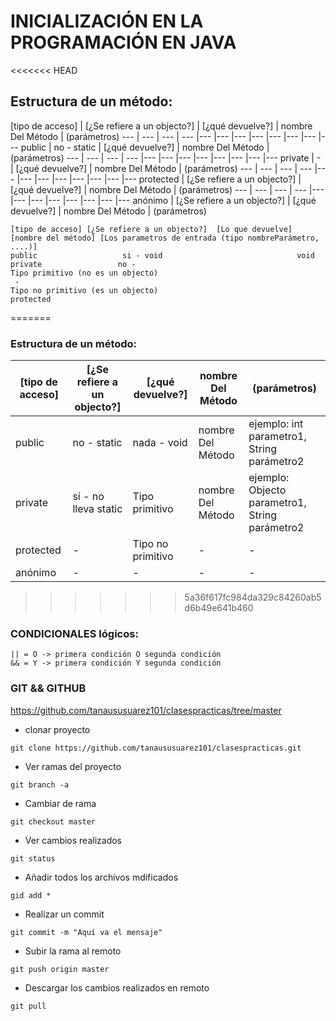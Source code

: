 # INICIALIZACIÓN EN LA PROGRAMACIÓN EN JAVA

<<<<<<< HEAD
## Estructura de un método:

[tipo de acceso] | [¿Se refiere a un objecto?] | [¿qué devuelve?] | nombre Del Método | (parámetros)
--- | --- | --- | --- |--- |--- |--- |--- |--- |--- |--- |---
public | no - static | [¿qué devuelve?] | nombre Del Método | (parámetros)
--- | --- | --- | --- |--- |--- |--- |--- |--- |--- |--- |---
private | - | [¿qué devuelve?] | nombre Del Método | (parámetros)
--- | --- | --- | --- |--- |--- |--- |--- |--- |--- |--- |---
protected | [¿Se refiere a un objecto?] | [¿qué devuelve?] | nombre Del Método | (parámetros)
--- | --- | --- | --- |--- |--- |--- |--- |--- |--- |--- |---
anónimo | [¿Se refiere a un objecto?] | [¿qué devuelve?] | nombre Del Método | (parámetros)

```
[tipo de acceso] [¿Se refiere a un objecto?]  [Lo que devuelve]                 [nombre del método] [Los parametros de entrada (tipo nombreParámetro, ....)] 			
public			         si - void				                void
private			        no - 						                  Tipo primitivo (no es un objecto)
 -				 							                                 Tipo no primitivo (es un objecto)
protected
```
=======
### Estructura de un método:

| [tipo de acceso] | [¿Se refiere a un objecto?] | [¿qué devuelve?] | nombre Del Método | (parámetros) |
| --- | --- | --- | --- | --- | 
public | no - static | nada - void | nombre Del Método | ejemplo: int parametro1, String parámetro2
private | sí - no lleva static | Tipo primitivo | nombre Del Método | ejemplo: Objecto parametro1, String parámetro2
protected | - | Tipo no primitivo | - | -
anónimo | - | - | - | -
>>>>>>> 5a36f617fc984da329c84260ab5d6b49e641b460

### CONDICIONALES lógicos:
```
|| = O -> primera condición O segunda condición
&& = Y -> primera condición Y segunda condición
```

### GIT && GITHUB
https://github.com/tanaususuarez101/clasespracticas/tree/master

- clonar proyecto
```
git clone https://github.com/tanaususuarez101/clasespracticas.git
```

- Ver ramas del proyecto
```
git branch -a
```

- Cambiar de rama
```
git checkout master
```
- Ver cambios realizados
```
git status
```
- Añadir todos los archivos mdificados
```
gid add *
```
- Realizar un commit 
```
git commit -m "Aquí va el mensaje"
```
- Subir la rama al remoto
```
git push origin master
```

- Descargar los cambios realizados en remoto
```
git pull
```


